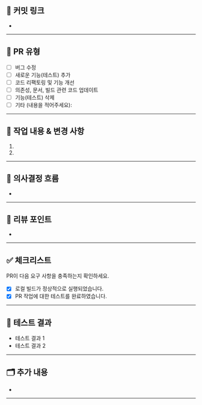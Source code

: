 ## 🔗 커밋 링크
<!-- 커밋 이름: 커밋 링크 형식으로 작성  -->
- 
---

## 📌 PR 유형
<!-- 어떠한 변경 사항이 있는지 [x]로 체크 -->
- [ ] 버그 수정
- [ ] 새로운 기능(테스트) 추가
- [ ] 코드 리팩토링 및 기능 개선
- [ ] 의존성, 문서, 빌드 관련 코드 업데이트
- [ ] 기능(테스트) 삭제
- [ ] 기타 (내용을 적어주세요):
---

## 🧩 작업 내용 & 변경 사항
<!-- 코드의 흐름을 파악할 수 있도록 작업 내용을 구체적으로 정리 -->  
1.
2.
---


## 🧭 의사결정 흐름
<!-- 구현된 코드의 근거나 배경에 대해 설명 -->
-  
---

## 🔎 리뷰 포인트
<!-- 명확한 리뷰 포인트나, 리뷰 받고 싶은 코드를 참조하면 좋음 -->
<!-- 잘 구현한 부분이나, 구현하기 어려웠던 부분에 대하여 설명하면 좋음 -->
- 
---

## ✅ 체크리스트
<!-- 작업 완료 여부를 확인할 수 있도록 [x]로 체크 -->
PR이 다음 요구 사항을 충족하는지 확인하세요.
- [x] 로컬 빌드가 정상적으로 실행되었습니다.
- [x] PR 작업에 대한 테스트를 완료하였습니다.
---

## 🔄 테스트 결과
<!-- 테스트를 수행했는지, 정상 동작하는지 확인한 내용을 작성해 주세요. --> 
- 테스트 결과 1
- 테스트 결과 2
---

## 🗂 추가 내용
<!-- (optional) 공유하고 싶은 이슈나, 코드가 가진 문제(한계)를 적는다 -->
- 
---
